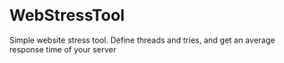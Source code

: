 WebStressTool
=============

Simple website stress tool. Define threads and tries, and get an average response time of your server
